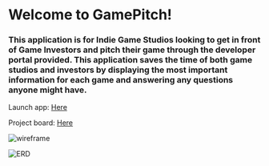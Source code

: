  # Welcome to GamePitch!

 ### This application is for Indie Game Studios looking to get in front of Game Investors and pitch their game through the developer portal provided. This application saves the time of both game studios and investors by displaying the most important information for each game and answering any questions anyone might have.

 Launch app: [Here](https://gamepitch.herokuapp.com/)
 
 Project board: [Here](https://github.com/yourOnlyCode/gamepitch/projects/1?fullscreen=true)

 ![wireframe](https://imgur.com/0dryzS4)

 ![ERD](https://imgur.com/nO75TUm)